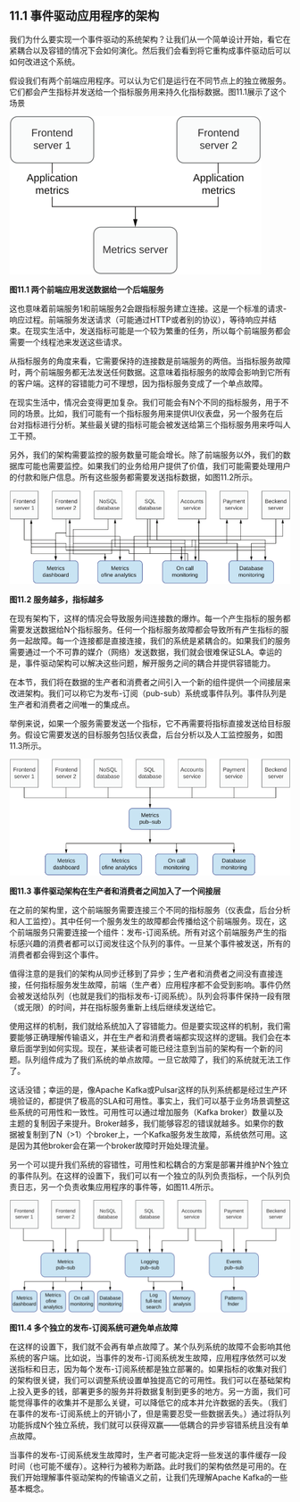 ## 11.1 事件驱动应用程序的架构

我们为什么要实现一个事件驱动的系统架构？让我们从一个简单设计开始，看它在紧耦合以及容错的情况下会如何演化。然后我们会看到将它重构成事件驱动后可以如何改进这个系统。

假设我们有两个前端应用程序。可以认为它们是运行在不同节点上的独立微服务。它们都会产生指标并发送给一个指标服务用来持久化指标数据。图11.1展示了这个场景

![11.1](11-1.svg)

**图11.1 两个前端应用发送数据给一个后端服务**

这也意味着前端服务1和前端服务2会跟指标服务建立连接。这是一个标准的请求-响应过程。前端服务发送请求（可能通过HTTP或者别的协议），等待响应并结束。在现实生活中，发送指标可能是一个较为繁重的任务，所以每个前端服务都会需要一个线程池来发送这些请求。

从指标服务的角度来看，它需要保持的连接数是前端服务的两倍。当指标服务故障时，两个前端服务都无法发送任何数据。这意味着指标服务的故障会影响到它所有的客户端。这样的容错能力可不理想，因为指标服务变成了一个单点故障。

在现实生活中，情况会变得更加复杂。我们可能会有N个不同的指标服务，用于不同的场景。比如，我们可能有一个指标服务用来提供UI仪表盘，另一个服务在后台对指标进行分析。某些最关键的指标可能会被发送给第三个指标服务用来呼叫人工干预。

另外，我们的架构需要监控的服务数量可能会增长。除了前端服务以外，我们的数据库可能也需要监控。如果我们的业务给用户提供了价值，我们可能需要处理用户的付款和账户信息。所有这些服务都需要发送指标数据，如图11.2所示。

![11.2](11-2.svg)

**图11.2 服务越多，指标越多**

在现有架构下，这样的情况会导致服务间连接数的爆炸。每一个产生指标的服务都需要发送数据给N个指标服务。任何一个指标服务故障都会导致所有产生指标的服务一起故障。每一个连接都是直接连接，我们的系统是紧耦合的。如果我们的服务需要通过一个不可靠的媒介（网络）发送数据，我们就会很难保证SLA。幸运的是，事件驱动架构可以解决这些问题，解开服务之间的耦合并提供容错能力。

在本节，我们将在数据的生产者和消费者之间引入一个新的组件提供一个间接层来改进架构。我们可以称它为发布-订阅（pub-sub）系统或事件队列。事件队列是生产者和消费者之间唯一的集成点。

举例来说，如果一个服务需要发送一个指标，它不再需要将指标直接发送给目标服务。假设它需要发送的目标服务包括仪表盘，后台分析以及人工监控服务，如图11.3所示。

![11.3](11-3.svg)

**图11.3 事件驱动架构在生产者和消费者之间加入了一个间接层**

在之前的架构里，这个前端服务需要连接三个不同的指标服务（仪表盘，后台分析和人工监控）。其中任何一个服务发生的故障都会传播给这个前端服务。现在，这个前端服务只需要连接一个组件：发布-订阅系统。所有对这个前端服务产生的指标感兴趣的消费者都可以订阅发往这个队列的事件。一旦某个事件被发送，所有的消费者都会得到这个事件。

值得注意的是我们的架构从同步迁移到了异步；生产者和消费者之间没有直接连接，任何指标服务发生故障，前端（生产者）应用程序都不会受到影响。事件仍然会被发送给队列（也就是我们的指标发布-订阅系统）。队列会将事件保持一段有限（或无限）的时间，并在指标服务重新上线后继续发送给它。

使用这样的机制，我们就给系统加入了容错能力。但是要实现这样的机制，我们需要能够正确理解传输语义，并在生产者和消费者端都实现这样的逻辑。我们会在本章后面学到如何实现。现在，某些读者可能已经注意到当前的架构有一个新的问题。队列组件成为了我们系统的单点故障。一旦它故障了，我们的系统就无法工作了。

这话没错；幸运的是，像Apache Kafka或Pulsar这样的队列系统都是经过生产环境验证的，都提供了极高的SLA和可用性。事实上，我们可以基于业务场景调整这些系统的可用性和一致性。可用性可以通过增加服务（Kafka broker）数量以及主题的复制因子来提升。Broker越多，我们能够容忍的错误就越多。如果你的数据被复制到了N（>1）个broker上，一个Kafka服务发生故障，系统依然可用。这是因为其他broker会在第一个broker故障时开始处理流量。

另一个可以提升我们系统的容错性，可用性和松耦合的方案是部署并维护N个独立的事件队列。在这样的设置下，我们可以有一个独立的队列负责指标，一个队列负责日志，另一个负责收集应用程序的事件等，如图11.4所示。

![11.4](11-4.svg)

**图11.4 多个独立的发布-订阅系统可避免单点故障**

在这样的设置下，我们就不会再有单点故障了。某个队列系统的故障不会影响其他系统的客户端。比如说，当事件的发布-订阅系统发生故障，应用程序依然可以发送指标和日志，因为每个发布-订阅系统都是独立部署的。如果指标的收集对我们的架构很关键，我们可以调整系统设置单独提高它的可用性。我们可以在基础架构上投入更多的钱，部署更多的服务并将数据复制到更多的地方。另一方面，我们可能觉得事件的收集并不是那么关键，可以降低它的成本并允许数据的丢失。（我们在事件的发布-订阅系统上的开销小了，但是需要忍受一些数据丢失。）通过将队列功能拆成N个独立系统，我们就可以获得双赢——低耦合的异步容错系统且没有单点故障。

当事件的发布-订阅系统发生故障时，生产者可能决定将一些发送的事件缓存一段时间（也可能不缓存）。这种行为被称为断路。此时我们的架构依然是可用的。在我们开始理解事件驱动架构的传输语义之前，让我们先理解Apache Kafka的一些基本概念。